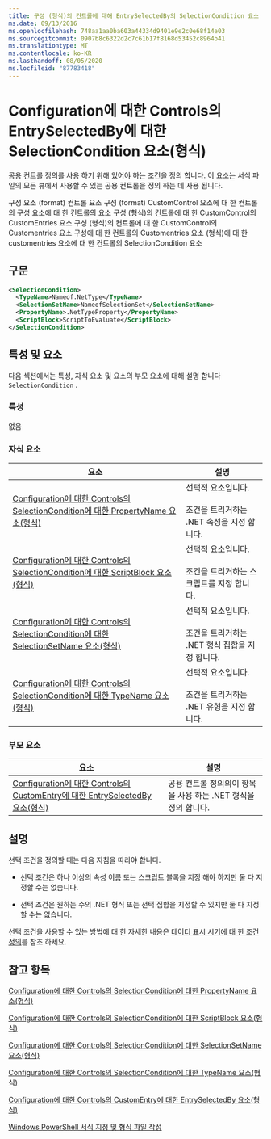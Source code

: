 ```yaml
---
title: 구성 (형식)의 컨트롤에 대해 EntrySelectedBy의 SelectionCondition 요소 Microsoft Docs
ms.date: 09/13/2016
ms.openlocfilehash: 748aa1aa0ba603a44334d9401e9e2c0e68f14e03
ms.sourcegitcommit: 0907b8c6322d2c7c61b17f8168d53452c8964b41
ms.translationtype: MT
ms.contentlocale: ko-KR
ms.lasthandoff: 08/05/2020
ms.locfileid: "87783418"
---
```

# <a name="selectioncondition-element-for-entryselectedby-for-controls-for-configuration-format"></a>Configuration에 대한 Controls의 EntrySelectedBy에 대한 SelectionCondition 요소(형식)

공용 컨트롤 정의를 사용 하기 위해 있어야 하는 조건을 정의 합니다. 이 요소는 서식 파일의 모든 뷰에서 사용할 수 있는 공용 컨트롤을 정의 하는 데 사용 됩니다.

구성 요소 (format) 컨트롤 요소 구성 (format) CustomControl 요소에 대 한 컨트롤의 구성 요소에 대 한 컨트롤의 요소 구성 (형식)의 컨트롤에 대 한 CustomControl의 CustomEntries 요소 구성 (형식)의 컨트롤에 대 한 CustomControl의 Customentries 요소 구성에 대 한 컨트롤의 Customentries 요소 (형식)에 대 한 customentries 요소에 대 한 컨트롤의 SelectionCondition 요소

## <a name="syntax"></a>구문

```xml
<SelectionCondition>
  <TypeName>Nameof.NetType</TypeName>
  <SelectionSetName>NameofSelectionSet</SelectionSetName>
  <PropertyName>.NetTypeProperty</PropertyName>
  <ScriptBlock>ScriptToEvaluate</ScriptBlock>
</SelectionCondition>
```

## <a name="attributes-and-elements"></a>특성 및 요소

다음 섹션에서는 특성, 자식 요소 및 요소의 부모 요소에 대해 설명 합니다 `SelectionCondition` .

### <a name="attributes"></a>특성

없음

### <a name="child-elements"></a>자식 요소

|요소|설명|
|-------------|-----------------|
|[Configuration에 대한 Controls의 SelectionCondition에 대한 PropertyName 요소(형식)](./propertyname-element-for-selectioncondition-for-controls-for-configuration-format.md)|선택적 요소입니다.<br /><br /> 조건을 트리거하는 .NET 속성을 지정 합니다.|
|[Configuration에 대한 Controls의 SelectionCondition에 대한 ScriptBlock 요소(형식)](./scriptblock-element-for-selectioncondition-for-controls-for-configuration-format.md)|선택적 요소입니다.<br /><br /> 조건을 트리거하는 스크립트를 지정 합니다.|
|[Configuration에 대한 Controls의 SelectionCondition에 대한 SelectionSetName 요소(형식)](./selectionsetname-element-for-selectioncondition-for-controls-for-configuration-format.md)|선택적 요소입니다.<br /><br /> 조건을 트리거하는 .NET 형식 집합을 지정 합니다.|
|[Configuration에 대한 Controls의 SelectionCondition에 대한 TypeName 요소(형식)](./typename-element-for-selectioncondition-for-controls-for-configuration-format.md)|선택적 요소입니다.<br /><br /> 조건을 트리거하는 .NET 유형을 지정 합니다.|

### <a name="parent-elements"></a>부모 요소

|요소|설명|
|-------------|-----------------|
|[Configuration에 대한 Controls의 CustomEntry에 대한 EntrySelectedBy 요소(형식)](./entryselectedby-element-for-customentry-for-controls-for-configuration-format.md)|공용 컨트롤 정의의이 항목을 사용 하는 .NET 형식을 정의 합니다.|

## <a name="remarks"></a>설명

선택 조건을 정의할 때는 다음 지침을 따라야 합니다.

- 선택 조건은 하나 이상의 속성 이름 또는 스크립트 블록을 지정 해야 하지만 둘 다 지정할 수는 없습니다.

- 선택 조건은 원하는 수의 .NET 형식 또는 선택 집합을 지정할 수 있지만 둘 다 지정할 수는 없습니다.

선택 조건을 사용할 수 있는 방법에 대 한 자세한 내용은 [데이터 표시 시기에 대 한 조건 정의](./defining-conditions-for-displaying-data.md)를 참조 하세요.

## <a name="see-also"></a>참고 항목

[Configuration에 대한 Controls의 SelectionCondition에 대한 PropertyName 요소(형식)](./propertyname-element-for-selectioncondition-for-controls-for-configuration-format.md)

[Configuration에 대한 Controls의 SelectionCondition에 대한 ScriptBlock 요소(형식)](./scriptblock-element-for-selectioncondition-for-controls-for-configuration-format.md)

[Configuration에 대한 Controls의 SelectionCondition에 대한 SelectionSetName 요소(형식)](./selectionsetname-element-for-selectioncondition-for-controls-for-configuration-format.md)

[Configuration에 대한 Controls의 SelectionCondition에 대한 TypeName 요소(형식)](./typename-element-for-selectioncondition-for-controls-for-configuration-format.md)

[Configuration에 대한 Controls의 CustomEntry에 대한 EntrySelectedBy 요소(형식)](./entryselectedby-element-for-customentry-for-controls-for-configuration-format.md)

[Windows PowerShell 서식 지정 및 형식 파일 작성](./writing-a-powershell-formatting-file.md)
